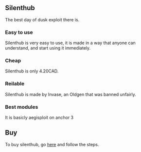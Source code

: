 ## Silenthub

The best day of dusk exploit there is.
### Easy to use

Silenthub is very easy to use, it is made in a way that anyone can understand, and start using it immediately.

### Cheap

Silenthub is only 4.20CAD.

### Reilable

Silenthub is made by Invase, an Oldgen that was banned unfairly.

### Best modules

It is basicly aegisploit on anchor 3

## Buy
To buy silenthub, go [here](https://sellix.io/product/61dc96f77c987) and follow the steps.


